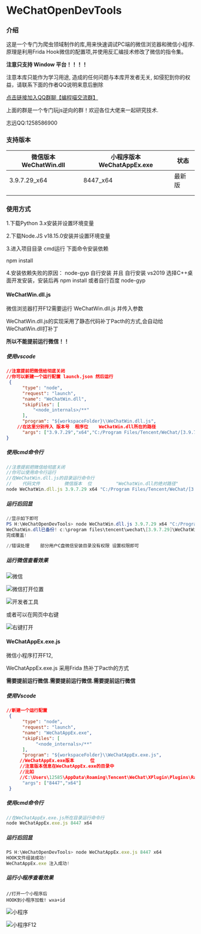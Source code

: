 # WeChatOpenDevTools

### 介绍

这是一个专门为爬虫领域制作的库,用来快速调试PC端的微信浏览器和微信小程序.原理是利用Frida Hook微信的配置项,并使用反汇编技术修改了微信的指令集。

**注意只支持 Window 平台！！！！**

注意本库只能作为学习用途, 造成的任何问题与本库开发者无关, 如侵犯到你的权益，请联系下面的作者QQ说明来意后删除

[点击链接加入QQ群聊【编程喵交流群】](http://qm.qq.com/cgi-bin/qm/qr?_wv=1027&k=6egP5tm2rrUCPOJj0j52PCyL5MM6YuYP&authKey=89mtVgStEuC85eDLVx6bRFhlTiqgjd6NmYIaICLYDGkfLExrLxHafFBoWakKfn4N&noverify=0&group_code=850969908)                             

上面的群是一个专门玩js逆向的群！欢迎各位大佬来一起研究技术.



志远QQ:1258586900

### 支持版本

| 微信版本 WeChatWin.dll | 小程序版本  WeChatAppEx.exe | 状态   |
| ---------------------- | --------------------------- | ------ |
| 3.9.7.29_x64           | 8447_x64                    | 最新版 |
|                        |                             |        |
|                        |                             |        |



### 使用方式

1.下载Python 3.x安装并设置环境变量

2.下载Node.JS  v18.15.0安装并设置环境变量

3.进入项目目录 cmd运行 下面命令安装依赖

npm install

4.安装依赖失败的原因：
     node-gyp 自行安装 并且 自行安装 vs2019 选择C++桌面开发安装，安装后再 npm install
     或者自行百度 node-gyp
     

####  WeChatWin.dll.js 

微信浏览器打开F12需要运行 WeChatWin.dll.js  并传入参数

WeChatWin.dll.js的实现采用了静态代码补丁Pacth的方式,会自动给WeChatWin.dll打补丁

**所以不能提前运行微信！！** 

##### 使用vscode

```json
//注意提前把微信给彻底关闭 
//你可以新建一个运行配置 launch.json 然后运行
 {
      "type": "node",
      "request": "launch",
      "name": "WeChatWin.dll",
      "skipFiles": [
          "<node_internals>/**"
      ],
      "program": "${workspaceFolder}\\WeChatWin.dll.js",
    //在这里分别传入 版本号  程序位    WeChatWin.dll所在的路径
      "args": ["3.9.7.29","x64","C:/Program Files/Tencent/WeChat/[3.9.7.29]"]
}
```

##### 使用cmd命令行

```js
//注意提前把微信给彻底关闭 
//你可以使用命令行运行
//在WeChatWin.dll.js的目录运行命令行
//    代码文件         微信版本  位         "WeChatWin.dll的绝对路径"
node WeChatWin.dll.js 3.9.7.29 x64 "C:/Program Files/Tencent/WeChat/[3.9.7.29]"
```

##### 运行后回显

```powershell
//显示如下即可
PS H:\WeChatOpenDevTools> node WeChatWin.dll.js 3.9.7.29 x64 "C:/Program Files/Tencent/WeChat/[3.9.7.29]"
WeChatWin.dll已备份! c:\program files\tencent\wechat\[3.9.7.29]\WeChatWin_old.dll
完成覆盖!

//错误处理    部分用户C盘微信安装目录没有权限 设置权限即可
```

##### 运行微信查看效果

![微信](./doc/png/wx01.png)

![微信打开位置](./doc/png/wx02.png)

![开发者工具](./doc/png/wx03.png)

或者可以在网页中右键

![右键打开](./doc/png/wx04.png)

#### WeChatAppEx.exe.js 

微信小程序打开F12,

WeChatAppEx.exe.js 采用Frida 热补丁Pacth的方式

**需要提前运行微信.需要提前运行微信.需要提前运行微信**

##### 使用Vscode

```json
//新建一个运行配置
 {
      "type": "node",
      "request": "launch",
      "name": "WeChatAppEx.exe",
      "skipFiles": [
           "<node_internals>/**"
      ],
      "program": "${workspaceFolder}\\WeChatAppEx.exe.js",
     //WeChatAppEx.exe版本      位
     //注意版本信息在WeChatAppEx.exe的目录中
     //比如                                                                     版本
     //C:\Users\12585\AppData\Roaming\Tencent\WeChat\XPlugin\Plugins\RadiumWMPF\8447\extracted\runtime
      "args": ["8447","x64"]
 }
```

##### 使用cmd命令行

```js
//在WeChatAppEx.exe.js所在目录运行命令行
node WeChatAppEx.exe.js 8447 x64
```

##### 运行后回显

```js
PS H:\WeChatOpenDevTools> node WeChatAppEx.exe.js 8447 x64
HOOK文件组装成功!
WeChatAppEx.exe 注入成功!

```

##### 运行小程序查看效果

```
//打开一个小程序后
HOOK到小程序加载! wxa+id
```

![小程序](./doc/png/wx05.png)

![小程序F12](./doc/png/wx05.png)

##### 
